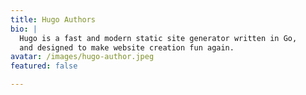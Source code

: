 ```yaml
---
title: Hugo Authors
bio: | 
  Hugo is a fast and modern static site generator written in Go,
  and designed to make website creation fun again.
avatar: /images/hugo-author.jpeg
featured: false

---
```

